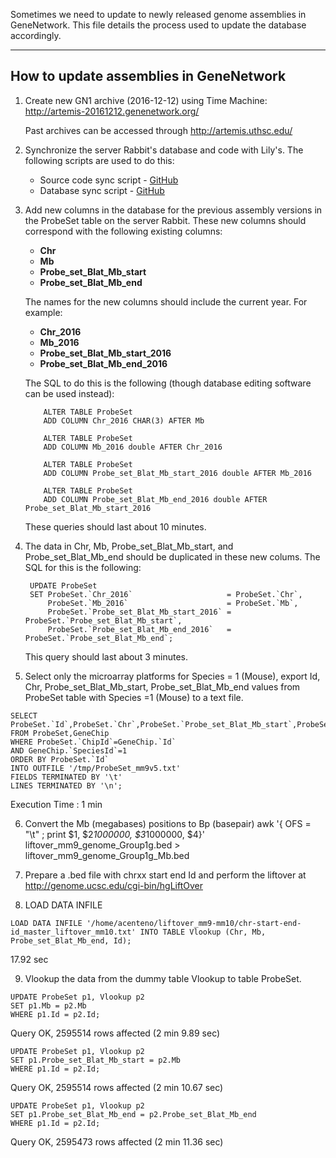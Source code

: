 Sometimes we need to update to newly released genome assemblies in GeneNetwork. This file details the process used to update the database accordingly.

---

## How to update assemblies in GeneNetwork



1. Create new GN1 archive (2016-12-12) using Time Machine: http://artemis-20161212.genenetwork.org/

   Past archives can be accessed through http://artemis.uthsc.edu/

2. Synchronize the server Rabbit's database and code with Lily's. The following scripts are used to do this:
   * Source code sync script - [GitHub](https://github.com/genenetwork/sysmaintenance/blob/master/gn_update_src/gnupdatesrc_from_lily.sh)
   * Database sync script - [GitHub](https://github.com/genenetwork/sysmaintenance/blob/master/gn_update_db/gnupdatedb_from_lily.sh)

3. Add new columns in the database for the previous assembly versions in the ProbeSet table on the server Rabbit. These new columns should correspond with the following existing columns: 
   - **Chr**
   - **Mb** 
   - **Probe_set_Blat_Mb_start**
   - **Probe_set_Blat_Mb_end**

   The names for the new columns should include the current year. For example: 
   - **Chr_2016**
   - **Mb_2016** 
   - **Probe_set_Blat_Mb_start_2016**
   - **Probe_set_Blat_Mb_end_2016**

   The SQL to do this is the following (though database editing software can be used instead):
   ```
       ALTER TABLE ProbeSet 
       ADD COLUMN Chr_2016 CHAR(3) AFTER Mb
       
       ALTER TABLE ProbeSet
       ADD COLUMN Mb_2016 double AFTER Chr_2016
       
       ALTER TABLE ProbeSet
       ADD COLUMN Probe_set_Blat_Mb_start_2016 double AFTER Mb_2016
       
       ALTER TABLE ProbeSet
       ADD COLUMN Probe_set_Blat_Mb_end_2016 double AFTER Probe_set_Blat_Mb_start_2016
   ```
    
   These queries should last about 10 minutes.

4. The data in Chr, Mb, Probe_set_Blat_Mb_start, and Probe_set_Blat_Mb_end should be duplicated in these new colums. The SQL for this is the following:
   ```
    UPDATE ProbeSet
    SET ProbeSet.`Chr_2016`                     = ProbeSet.`Chr`,
        ProbeSet.`Mb_2016`                      = ProbeSet.`Mb`,
        ProbeSet.`Probe_set_Blat_Mb_start_2016` = ProbeSet.`Probe_set_Blat_Mb_start`,
        ProbeSet.`Probe_set_Blat_Mb_end_2016`	= ProbeSet.`Probe_set_Blat_Mb_end`;
   ```

   This query should last about 3 minutes.

5. Select only the microarray platforms for Species = 1 (Mouse), export Id, Chr, Probe_set_Blat_Mb_start, Probe_set_Blat_Mb_end values from ProbeSet table with Species =1 (Mouse) to a text file.
```
SELECT ProbeSet.`Id`,ProbeSet.`Chr`,ProbeSet.`Probe_set_Blat_Mb_start`,ProbeSet.`Probe_set_Blat_Mb_end`
FROM ProbeSet,GeneChip
WHERE ProbeSet.`ChipId`=GeneChip.`Id`
AND GeneChip.`SpeciesId`=1
ORDER BY ProbeSet.`Id`
INTO OUTFILE '/tmp/ProbeSet_mm9v5.txt'
FIELDS TERMINATED BY '\t'
LINES TERMINATED BY '\n';
```
Execution Time : 1 min

6. Convert the Mb (megabases) positions to Bp (basepair)
awk '{ OFS = "\t" ; print $1, $2*1000000, $3*1000000, $4}' liftover_mm9_genome_Group1g.bed > liftover_mm9_genome_Group1g_Mb.bed

7. Prepare a .bed file with chrxx start end Id and perform the liftover at http://genome.ucsc.edu/cgi-bin/hgLiftOver

8. LOAD DATA INFILE
```
LOAD DATA INFILE '/home/acenteno/liftover_mm9-mm10/chr-start-end-id_master_liftover_mm10.txt' INTO TABLE Vlookup (Chr, Mb, Probe_set_Blat_Mb_end, Id);
```
17.92 sec

9. Vlookup the data from the dummy table Vlookup to table ProbeSet.

```
UPDATE ProbeSet p1, Vlookup p2
SET p1.Mb = p2.Mb
WHERE p1.Id = p2.Id;
```
Query OK, 2595514 rows affected (2 min 9.89 sec)

```
UPDATE ProbeSet p1, Vlookup p2
SET p1.Probe_set_Blat_Mb_start = p2.Mb
WHERE p1.Id = p2.Id;
```
Query OK, 2595514 rows affected (2 min 10.67 sec)

```
UPDATE ProbeSet p1, Vlookup p2
SET p1.Probe_set_Blat_Mb_end = p2.Probe_set_Blat_Mb_end
WHERE p1.Id = p2.Id;
```
Query OK, 2595473 rows affected (2 min 11.36 sec)
